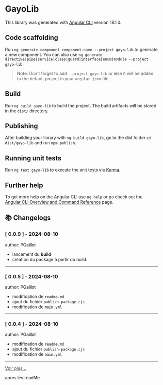 # GayoLib

This library was generated with [Angular CLI](https://github.com/angular/angular-cli) version 18.1.0.

## Code scaffolding

Run `ng generate component component-name --project gayo-lib` to generate a new component. You can also use `ng generate directive|pipe|service|class|guard|interface|enum|module --project gayo-lib`.
> Note: Don't forget to add `--project gayo-lib` or else it will be added to the default project in your `angular.json` file. 

## Build

Run `ng build gayo-lib` to build the project. The build artifacts will be stored in the `dist/` directory.

## Publishing

After building your library with `ng build gayo-lib`, go to the dist folder `cd dist/gayo-lib` and run `npm publish`.

## Running unit tests

Run `ng test gayo-lib` to execute the unit tests via [Karma](https://karma-runner.github.io).

## Further help

To get more help on the Angular CLI use `ng help` or go check out the [Angular CLI Overview and Command Reference](https://angular.dev/tools/cli) page.

## 📚 Changelogs

### [ 0.0.9 ] - 2024-08-10
author: PGaillot 
- lancement du **build**
- création du package à partir du build.
    
---


### [ 0.0.5 ] - 2024-08-10
author: PGaillot 
- modification de `readme.md`
- ajout du fichier `publish-package.cjs`
- modification de `main.yml`

---


### [ 0.0.4 ] - 2024-08-10
author: PGaillot 
- modification de `readme.md`
- ajout du fichier `publish-package.cjs`
- modification de `main.yml`

---

[Voir plus...](CHANGELOG.md)

apres les readMe
